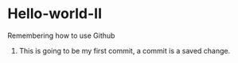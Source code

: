 # Hello-world-II
Remembering how to use Github
1. This is going to be my first commit, a commit is a saved change. 
